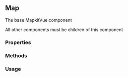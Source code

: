 ## Map

The base MapkitVue component

All other components must be children of this component

### Properties

### Methods

### Usage
